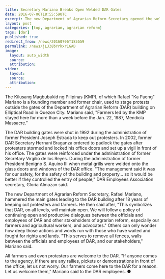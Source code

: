 ```yaml
---
title: Secretary Mariano Breaks Open Welded DAR Gates
date: 2016-07-06T18:55:59UTC
excerpt: The new Department of Agrarian Reform Secretary opened the welded and chained gates of the DAR building which has been closed for 18 years to communicate the intent of the new administration and welcome farmers and protesters.
layout: post
categories: [top, agrarian, agrarian reform]
tags: [dar]
published: true
redirect_from: /news/20160706T185559
permalink: /news/jLJ38bYrkxr1GAD
image:
  layout: auto_width
  source: 
  attribution: 
video:
  layout:
  source: 
  attribution: 
---
```


The Kilusang Magbubukid ng Pilipinas (KMP), of which Rafael "Ka Paeng" Mariano is a founding member and former chair, used to stage protests outside the gates of the Department of Agrarian Reform (DAR) building on Elliptical Road in Quezon City.
Mariano said, "Farmers led by the KMP stayed here for more than a week before the Jan. 22, 1987, Mendiola Massacre.”

The DAR building gates were shut in 1992 during the administration of former President Joseph Estrada to keep out protesters.
In 2002, former DAR Secretary Hernani Braganza ordered to padlock the gates after protesters stormed and locked his office doors and set up a vigil in front of his office.
The gates were reinforced under the administration of former Secretary Virgilio de los Reyes.
During the administration of former President Benigno S. Aquino III when metal grills were welded onto the glass doors and windows of the DAR office.
"The management said it was for our safety, for the safety of the building and property... so it would be better if they controlled the entry of people," DAR Employees Association secretary, Gloria Almazan said.

The new Department of Agrarian Reform Secretary, Rafael Mariano, hammered the main gates leading to the DAR building after 18 years of keeping out protesters and farmers.
He then said after, "This symbolizes that DAR, on all levels, will maintain open. We will follow a policy of continuing open and productive dialogues between the officials and employees of DAR and other stakeholders of agrarian reform, especially our farmers and agricultural workers, and advocates."
Others can only wonder how deep those actions and words run with those who have waited and fought for rights and lands.
"This serves to remove all fences, walls between the officials and employees of DAR, and our stakeholders," Mariano said.

All farmers and even protesters are welcome to the DAR.
"If anyone comes to the agency, if there are any rallies, pickets or demonstrations in front of the office, let us not worry. Our farmers come here to the DAR for a reason. Let us welcome them," Mariano said to the DAR employees.
&#x25cf;


